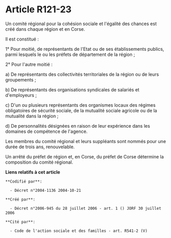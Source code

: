 # Article R121-23

Un comité régional pour la cohésion sociale et l'égalité des chances est créé dans chaque région et en Corse.

Il est constitué :

1° Pour moitié, de représentants de l'Etat ou de ses établissements publics, parmi lesquels le ou les préfets de département
de la région ;

2° Pour l'autre moitié :

a) De représentants des collectivités territoriales de la région ou de leurs groupements ;

b) De représentants des organisations syndicales de salariés et d'employeurs ;

c) D'un ou plusieurs représentants des organismes locaux des régimes obligatoires de sécurité sociale, de la mutualité
sociale agricole ou de la mutualité dans la région ;

d) De personnalités désignées en raison de leur expérience dans les domaines de compétence de l'agence.

Les membres du comité régional et leurs suppléants sont nommés pour une durée de trois ans, renouvelable.

Un arrêté du préfet de région et, en Corse, du préfet de Corse détermine la composition du comité régional.

**Liens relatifs à cet article**

	**Codifié par**:

	  - Décret n°2004-1136 2004-10-21

	**Créé par**:

	  - Décret n°2006-945 du 28 juillet 2006 - art. 1 () JORF 30 juillet 2006

	**Cité par**:

	  - Code de l'action sociale et des familles - art. R541-2 (V)
